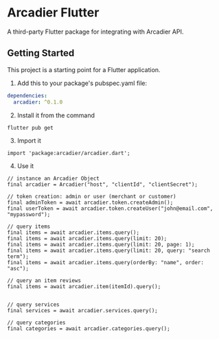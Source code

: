 # Arcadier Flutter

A third-party Flutter package for integrating with Arcadier API.

## Getting Started

This project is a starting point for a Flutter application.

1. Add this to your package's pubspec.yaml file:

```yaml
dependencies:
  arcadier: ^0.1.0
```

2. Install it from the command

`flutter pub get`

3. Import it

`import 'package:arcadier/arcadier.dart';`

4. Use it

```flutter
// instance an Arcadier Object
final arcadier = Arcadier("host", "clientId", "clientSecret");

// token creation: admin or user (merchant or customer)
final adminToken = await arcadier.token.createAdmin();
final userToken = await arcadier.token.createUser("john@email.com", "mypassword");

// query items
final items = await arcadier.items.query();
final items = await arcadier.items.query(limit: 20);
final items = await arcadier.items.query(limit: 20, page: 1);
final items = await arcadier.items.query(limit: 20, query: "search term");
final items = await arcadier.items.query(orderBy: "name", order: "asc");

// query an item reviews
final items = await arcadier.item(itemId).query();


// query services
final services = await arcadier.services.query();

// query categories
final categories = await arcadier.categories.query();



```
